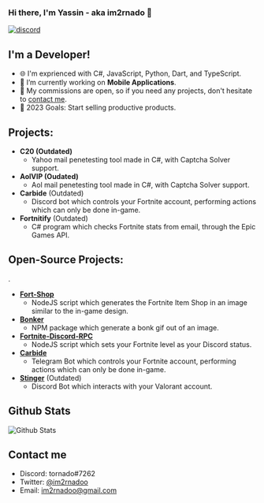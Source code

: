 ### Hi there, I'm Yassin - aka im2rnado 👋

<p align="left">
<a href="https://discord.com/channels/@me"><img src="https://img.shields.io/badge/Discord-tornado%237262-%237289DA?style=flat&logo=discord" alt="discord"/></a>
</p>

## I'm a Developer!

- 🌐 I'm exprienced with C#, JavaScript, Python, Dart, and TypeScript.
- 🔭 I’m currently working on **Mobile Applications**.
- 🌱 My commissions are open, so if you need any projects, don't hesitate to [contact me](#contact-me).
- 🥅 2023  Goals: Start selling productive products.

## Projects:

* **C20 (Outdated)**
  * Yahoo mail penetesting tool made in C#, with Captcha Solver support.
* **AolVIP (Oudated)**
  * Aol mail penetesting tool made in C#, with Captcha Solver support.
* **Carbide** (Outdated)
  * Discord bot which controls your Fortnite account, performing actions which can only be done in-game.
* **Fortnitify** (Outdated)
   * C# program which checks Fortnite stats from email, through the Epic Games API.

## Open-Source Projects:
.
* **[Fort-Shop](https://github.com/im2rnado/Fort-Shop)**
  * NodeJS script which generates the Fortnite Item Shop in an image similar to the in-game design.
* **[Bonker](https://github.com/im2rnado/Bonker.js)**
  * NPM package which generate a bonk gif out of an image.
* **[Fortnite-Discord-RPC](https://github.com/im2rnado/Fortnite-Discord-RPC)**
  * NodeJS script which sets your Fortnite level as your Discord status.
* **[Carbide](https://t.me/CarbideFNBot)**
  * Telegram Bot which controls your Fortnite account, performing actions which can only be done in-game.
* **[Stinger](https://github.com/im2rnado/Stinger-Help)** (Outdated)
  * Discord Bot which interacts with your Valorant account.

## Github Stats
<img src="https://github-readme-stats.vercel.app/api?username=im2rnado&show_icons=true&theme=light&count_private=true" alt="Github Stats"/>

## Contact me
- Discord: tornado#7262
- Twitter: [@im2rnadoo](https://twitter.com/im2rnadoo)
- Email: im2rnadoo@gmail.com
